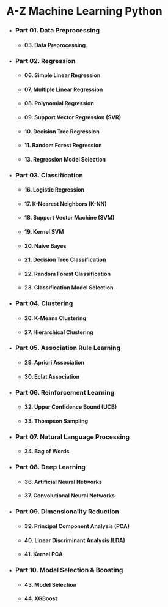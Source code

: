 # A-Z Machine Learning Python
- ### Part 01. Data Preprocessing
    - #### 03. Data Preprocessing
- ### Part 02. Regression
    - #### 06. Simple Linear Regression
    - #### 07. Multiple Linear Regression
    - #### 08. Polynomial Regression
    - #### 09. Support Vector Regression (SVR)
    - #### 10. Decision Tree Regression
    - #### 11. Random Forest Regression
    - #### 13. Regression Model Selection
- ### Part 03. Classification
    - #### 16. Logistic Regression
    - #### 17. K-Nearest Neighbors (K-NN)
    - #### 18. Support Vector Machine (SVM)
    - #### 19. Kernel SVM
    - #### 20. Naive Bayes
    - #### 21. Decision Tree Classification
    - #### 22. Random Forest Classification
    - #### 23. Classification Model Selection
- ### Part 04. Clustering
    - #### 26. K-Means Clustering
    - #### 27. Hierarchical Clustering
- ### Part 05. Association Rule Learning
    - #### 29. Apriori Association
    - #### 30. Eclat Association
- ### Part 06. Reinforcement Learning
    - #### 32. Upper Confidence Bound (UCB)
    - #### 33. Thompson Sampling
- ### Part 07. Natural Language Processing
    - #### 34. Bag of Words
- ### Part 08. Deep Learning
    - #### 36. Artificial Neural Networks
    - #### 37. Convolutional Neural Networks
- ### Part 09. Dimensionality Reduction
    - #### 39. Principal Component Analysis (PCA)
    - #### 40. Linear Discriminant Analysis (LDA)
    - #### 41. Kernel PCA
- ### Part 10. Model Selection & Boosting
    - #### 43. Model Selection
    - #### 44. XGBoost